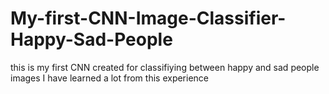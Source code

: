 # My-first-CNN-Image-Classifier-Happy-Sad-People
this is my first CNN created for classifiying between happy and sad people images I have learned a lot from this experience
